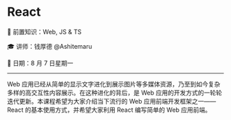 # React

🧀 前置知识：Web, JS & TS

🎓 讲师：钱厚德 @Ashitemaru

📅 日期：8 月 7 日星期一

---

Web 应用已经从简单的显示文字进化到展示图片等多媒体资源，乃至到如今复杂多样的高交互性内容展示。在这种进化的背后，是 Web 应用的开发方式的一轮轮迭代更新。本课程希望为大家介绍当下流行的 Web 应用前端开发框架之一——React 的基本使用方式，并希望大家利用 React 编写简单的 Web 应用前端。
